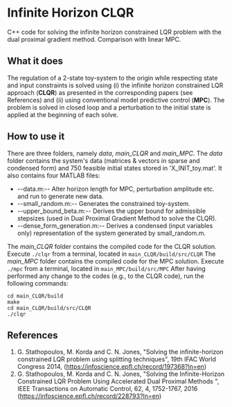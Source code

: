 # Infinite Horizon CLQR
C++ code for solving the infinite horizon constrained LQR problem with the dual proximal gradient method. Comparison with linear MPC.

## What it does
The regulation of a 2-state toy-system to the origin while respecting state and input constraints is solved using (i) the infinite horizon constrained LQR approach (**CLQR**) as presented in the corresponding papers (see References) and (ii) using conventional model predictive control (**MPC**). The problem is solved in closed loop and a perturbation to the initial state is applied at the beginning of each solve.

## How to use it
There are three folders, namely *data*, *main_CLQR* and *main_MPC*. 
The *data* folder contains the system's data (matrices & vectors in sparse and condensed form) and 750 feasible initial states stored in 'X_INIT_toy.mat'. It also contains four MATLAB files:

* --data.m:-- Alter horizon length for MPC, perturbation amplitude etc. and run to generate new data.
* --small_random.m:-- Generates the constrained toy-system.
* --upper_bound_beta.m:-- Derives the upper bound for admissible stepsizes (used in Dual Proximal Gradient Method to solve the CLQR).
* --dense_form_generation.m:-- Derives a condensed (input variables only) representation of the system generated by small_random.m.

The *main_CLQR* folder contains the compiled code for the CLQR solution. Execute `./clqr` from a terminal, located in `main_CLQR/build/src/CLQR`
The *main_MPC* folder contains the compiled code for the MPC solution. Execute `./mpc` from a terminal, located in `main_MPC/build/src/MPC`
After having performed any change to the codes (e.g., to the CLQR code), run the following commands:
```
cd main_CLQR/build
make
cd main_CLQR/build/src/CLQR
./clqr
```
## References
1. G. Stathopoulos, M. Korda and C. N. Jones, "Solving the infinite-horizon constrained LQR problem using splitting techniques", 19th IFAC World Congress 2014, (https://infoscience.epfl.ch/record/197368?ln=en)
2. G. Stathopoulos, M. Korda and C. N. Jones, "Solving the Infinite-Horizon Constrained LQR Problem Using Accelerated Dual Proximal Methods ", IEEE Transactions on Automatic Control, 62, 4, 1752-1767, 2016 (https://infoscience.epfl.ch/record/228793?ln=en)